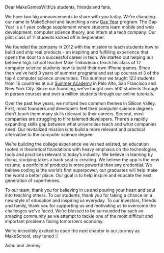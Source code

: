 Dear MakeGamesWithUs students, friends and fans,

We have two big announcements to share with you today. We’re changing our name to MakeSchool and launching a new [Gap Year](https://www.makeschool.com/gap-year/overview) program. The Gap Year is a 1 year college supplement where students learn mobile and web development, computer science theory, and intern at a tech company. Our pilot class of 11 students kicked off in September.

We founded the company in 2012 with the mission to teach students how to build and ship real products - an inspiring and fulfilling experience that opens the door to a successful career in tech. We started out helping our beloved high school teacher Mike Thibodeaux teach his class of 12 computer science students how to build their own iPhone games. Since then we’ve held 3 years of summer programs and set up courses at 3 of the top 4 computer science universities. This summer we taught 123 students from 16 countries at our [Summer Academy](https://www.makeschool.com/summer-academy/overview) in Palo Alto, San Francisco and New York City. Since our founding, we’ve taught over 500 students through in person courses and over a million students through our online tutorials.

Over the past few years, we noticed two common themes in Silicon Valley. First, most founders and developers feel their computer science degrees didn’t teach them many skills relevant to their careers. Second, most companies are struggling to hire talented developers. There’s a rapidly expanding skills gap between what universities teach and what companies need. Our revitalized mission is to build a more relevant and practical alternative to the computer science degree.

We’re building the college experience we wished existed, an education rooted in theoretical foundations with heavy emphasis on the technologies, tools and practices relevant to today’s industry. We believe in learning by doing, studying takes a back seat to creating. We believe the app is the new resume, a portfolio of products is more powerful than any credential. We believe coding is the world’s first superpower, our graduates will help make the world a better place. Our goal is to help inspire and educate the next generation of superheroes.

To our team, thank you for believing in us and pouring your heart and soul into teaching others. To our students, thank you for taking a chance on a new style of education and inspiring us everyday. To our investors, friends and family, thank you for supporting us and motivating us to overcome the challenges we’ve faced. We’re blessed to be surrounded by such an amazing community as we attempt to tackle one of the most difficult and important problems facing tomorrow’s economy.

We’re incredibly excited to open the next chapter in our journey as MakeSchool, stay tuned :)

Ashu and Jeremy